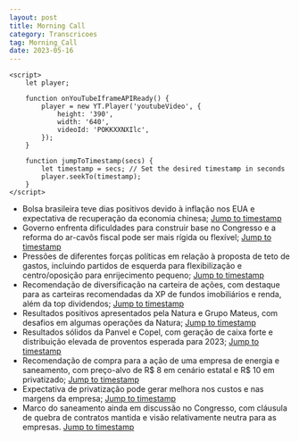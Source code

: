 ```yaml
---
layout: post
title: Morning Call
category: Transcricoes
tag: Morning_Call
date: 2023-05-16
---
```



<script src="https://www.youtube.com/iframe_api"></script>
    <script>
        let player;

        function onYouTubeIframeAPIReady() {
            player = new YT.Player('youtubeVideo', {
                height: '390',
                width: '640',
                videoId: 'POKKXXNXIlc',
            });
        }

        function jumpToTimestamp(secs) {
            let timestamp = secs; // Set the desired timestamp in seconds
            player.seekTo(timestamp);
        }
    </script>
- Bolsa brasileira teve dias positivos devido à inflação nos EUA e expectativa de recuperação da economia chinesa;
<a href="#" onclick="jumpToTimestamp(84">Jump to timestamp</a>
- Governo enfrenta dificuldades para construir base no Congresso e a reforma do ar-cavôs fiscal pode ser mais rígida ou flexível;
<a href="#" onclick="jumpToTimestamp(431">Jump to timestamp</a>
- Pressões de diferentes forças políticas em relação à proposta de teto de gastos, incluindo partidos de esquerda para flexibilização e centro/oposição para enrijecimento pequeno;
<a href="#" onclick="jumpToTimestamp(491">Jump to timestamp</a>
- Recomendação de diversificação na carteira de ações, com destaque para as carteiras recomendadas da XP de fundos imobiliários e renda, além da top dividendos;
<a href="#" onclick="jumpToTimestamp(893">Jump to timestamp</a>
- Resultados positivos apresentados pela Natura e Grupo Mateus, com desafios em algumas operações da Natura;
<a href="#" onclick="jumpToTimestamp(1068">Jump to timestamp</a>
- Resultados sólidos da Panvel e Copel, com geração de caixa forte e distribuição elevada de proventos esperada para 2023;
<a href="#" onclick="jumpToTimestamp(1364">Jump to timestamp</a>
- Recomendação de compra para a ação de uma empresa de energia e saneamento, com preço-alvo de R$ 8 em cenário estatal e R$ 10 em privatizado;
<a href="#" onclick="jumpToTimestamp(1479">Jump to timestamp</a>
- Expectativa de privatização pode gerar melhora nos custos e nas margens da empresa;
<a href="#" onclick="jumpToTimestamp(1422">Jump to timestamp</a>
- Marco do saneamento ainda em discussão no Congresso, com cláusula de quebra de contratos mantida e visão relativamente neutra para as empresas.
<a href="#" onclick="jumpToTimestamp(1536">Jump to timestamp</a>
<div id="youtubeVideo"></div>
